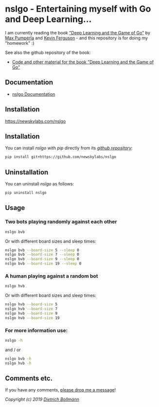
# nslgo - Entertaining myself with Go and Deep Learning...

I am currently reading the book
["Deep Learning and the Game of Go"](https://www.manning.com/books/deep-learning-and-the-game-of-go)
by 
[Max Pumperla](https://maxpumperla.com/) and 
[Kevin Ferguson](https://github.com/macfergus) - 
and this repository is for doing my "homework" :)

See also the github repository of the book:

- [Code and other material for the book "Deep Learning and the Game of Go"](https://github.com/maxpumperla/deep_learning_and_the_game_of_go)


## Documentation

- [nslgo Documentation](https://newskylabs.com/nslgo)


## Installation

https://newskylabs.com/nslgo

## Installation

You can install *nslgo* with *pip* directly from its *[github repository](https://github.com/newskylabs/nslgo)*:

```sh
pip install git+https://github.com/newskylabs/nslgo
```


## Uninstallation

You can uninstall *nslgo* as follows:

```sh
pip uninstall nslgo
```


## Usage

### Two bots playing randomly against each other

```sh
nslgo bvb
```

Or with different board sizes and sleep times:

```sh
nslgo bvb --board-size 5 --sleep 0
nslgo bvb --board-size 7 --sleep 0
nslgo bvb --board-size 9 --sleep 0
nslgo bvb --board-size 19 --sleep 0
```

### A human playing against a random bot

```sh
nslgo hvb
```

Or with different board sizes and sleep times:

```sh
nslgo hvb --board-size 5
nslgo hvb --board-size 7
nslgo hvb --board-size 9
nslgo hvb --board-size 19
```

### For more information use:

```sh
nslgo -h
```

and / or

```sh
nslgo bvb -h
nslgo hvb -h
```


## Comments etc.

If you have any comments, [please drop me a message](http://dietrich.newskylabs.net/email)!

*Copyright (c) 2019 [Dietrich Bollmann](http://dietrich.newskylabs.net/)*
